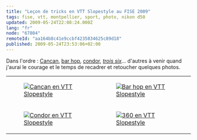 ```yaml
---
title: "Leçon de tricks en VTT Slopestyle au FISE 2009"
tags: fise, vtt, montpellier, sport, photo, nikon d50
updated: 2009-05-24T22:08:24.000Z
lang: "fr"
node: "67804"
remoteId: "aa164b8c41e9ccbf4235834625c89d18"
published: 2009-05-24T23:53:06+02:00
---
```


Dans l'ordre : [Cancan](/images/cancan-en-vtt-slopestyle.jpg), [bar hop](/images/bar-hop-en-vtt-slopestyle.jpg), [condor](/images/condor-en-vtt-slopestyle.jpg), [*trois six*](/images/360-en-vtt-slopestyle.jpg)... d'autres à venir quand j'aurai le courage et le temps de recadrer et retoucher quelques photos.

<table class="table-centre"><tr><td><figure class="object-center"><a href="/images/cancan-en-vtt-slopestyle.jpg"><img src="/images/330x/cancan-en-vtt-slopestyle.jpg" alt="Cancan en VTT Slopestyle">
</a></figure></td>
<td><figure class="object-center"><a href="/images/bar-hop-en-vtt-slopestyle.jpg"><img src="/images/330x/bar-hop-en-vtt-slopestyle.jpg" alt="Bar hop en VTT Slopestyle">
</a></figure></td>
</tr>
<tr><td><figure class="object-center"><a href="/images/condor-en-vtt-slopestyle.jpg"><img src="/images/330x/condor-en-vtt-slopestyle.jpg" alt="Condor en VTT Slopestyle">
</a></figure></td>
<td><figure class="object-center"><a href="/images/360-en-vtt-slopestyle.jpg"><img src="/images/330x/360-en-vtt-slopestyle.jpg" alt="360 en VTT Slopestyle">
</a></figure></td>
</tr>

</table>
